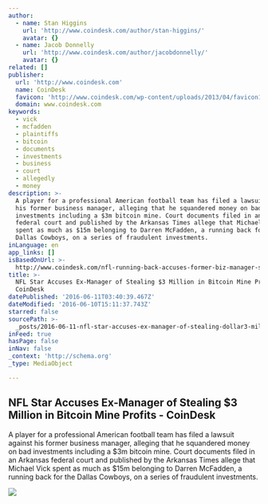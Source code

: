 ```yaml
---
author:
  - name: Stan Higgins
    url: 'http://www.coindesk.com/author/stan-higgins/'
    avatar: {}
  - name: Jacob Donnelly
    url: 'http://www.coindesk.com/author/jacobdonnelly/'
    avatar: {}
related: []
publisher:
  url: 'http://www.coindesk.com'
  name: CoinDesk
  favicon: 'http://www.coindesk.com/wp-content/uploads/2013/04/favicon1.ico?4d1c37'
  domain: www.coindesk.com
keywords:
  - vick
  - mcfadden
  - plaintiffs
  - bitcoin
  - documents
  - investments
  - business
  - court
  - allegedly
  - money
description: >-
  A player for a professional American football team has filed a lawsuit against
  his former business manager, alleging that he squandered money on bad
  investments including a $3m bitcoin mine. Court documents filed in an Arkansas
  federal court and published by the Arkansas Times allege that Michael Vick
  spent as much as $15m belonging to Darren McFadden, a running back for the
  Dallas Cowboys, on a series of fraudulent investments.
inLanguage: en
app_links: []
isBasedOnUrl: >-
  http://www.coindesk.com/nfl-running-back-accuses-former-biz-manager-stealing-bitcoin-mine-profits/
title: >-
  NFL Star Accuses Ex-Manager of Stealing $3 Million in Bitcoin Mine Profits -
  CoinDesk
datePublished: '2016-06-11T03:40:39.467Z'
dateModified: '2016-06-10T15:11:37.743Z'
starred: false
sourcePath: >-
  _posts/2016-06-11-nfl-star-accuses-ex-manager-of-stealing-dollar3-million-in-bitcoi.md
inFeed: true
hasPage: false
inNav: false
_context: 'http://schema.org'
_type: MediaObject

---
```

<article style=""><h1>NFL Star Accuses Ex-Manager of Stealing $3 Million in Bitcoin Mine Profits - CoinDesk</h1><p>A player for a professional American football team has filed a lawsuit against his former business manager, alleging that he squandered money on bad investments including a $3m bitcoin mine. Court documents filed in an Arkansas federal court and published by the Arkansas Times allege that Michael Vick spent as much as $15m belonging to Darren McFadden, a running back for the Dallas Cowboys, on a series of fraudulent investments.</p><img src="http://media.coindesk.com/2014/07/coindesk-logo.png" /></article>